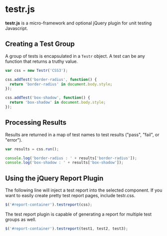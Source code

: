 # testr.js

**testr.js** is a micro-framework and optional jQuery plugin for unit testing Javascript.

## Creating a Test Group

A group of tests is encapsulated in a `Testr` object.
A test can be any function that returns a truthy value.

```javascript
var css = new Testr('CSS3');

css.addTest('border-radius', function() {
  return 'border-radius' in document.body.style;
});

css.addTest('box-shadow', function() {
  return 'box-shadow' in document.body.style;
});
```
    
## Processing Results

Results are returned in a map of test names to test results ("pass", "fail", or "error").

```javascript
var results = css.run();

console.log('border-radius : ' + results['border-radius']);
console.log('box-shadow : ' + results['box-shadow']);
````

## Using the jQuery Report Plugin

The following line will inject a test report into the selected component.
If you want to easily create pretty test report pages, include testr.css.

```javascript
$('#report-container').testreport(css);
```

The test report plugin is capable of generating a report for multiple test groups as well.

```javascript
$('#report-container').testreport(test1, test2, test3);
```